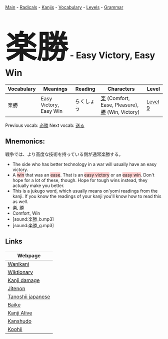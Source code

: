 <style> bigfont {font-size: 100px}</style>
[Main](../README.md) -
[Radicals](../radicals.md) -
[Kanjis](../kanjis.md) -
[Vocabulary](../vocabulary.md) -
[Levels](../levels.md) -
[Grammar](../grammar.md)
# <bigfont> 楽勝</bigfont> - Easy Victory, Easy Win 

| Vocabulary | Meanings | Reading | Characters | Level |
| --- | --- | --- | --- | --- |
| 楽勝 | Easy Victory, Easy Win | らくしょう |  [楽](../kanjis/楽.md) (Comfort, Ease, Pleasure), [勝](../kanjis/勝.md) (Win, Victory) | [Level 9](../levels/wk_level9.md) |

Previous vocab: [必勝](必勝.md) Next vocab: [送る](送る.md) 

## Mnemonics:
戦争では、より高度な技術を持っている側が通常楽勝する。
* The side who has better technology in a war will usually have an easy victory.
* A <span style="background-color:#ffcccb"> win</span> that was an <span style="background-color:#ffcccb"> ease</span>. That is an <span style="background-color:#ffcccb"> easy victory</span> or an <span style="background-color:#ffcccb"> easy win</span>. Don't hope for a lot of these, though. Hope for tough wins instead, they actually make you better.
* This is a jukugo word, which usually means on'yomi readings from the kanji. If you know the readings of your kanji you'll know how to read this as well.
* 楽, 勝
* Comfort, Win
* [sound:楽勝_b.mp3]
* [sound:楽勝_g.mp3]


## Links 

| Webpage |
| --- |
| [Wanikani          ](https://www.wanikani.com/kanji/楽勝) |
| [Wiktionary        ](https://en.wiktionary.org/wiki/楽勝) |
| [Kanji damage      ](http://www.kanjidamage.com/kanji/search?utf8=✓&q=楽勝) |
| [Jitenon           ](https://jitenon.com/kanji/楽勝) |
| [Tanoshii japanese ](https://www.tanoshiijapanese.com/dictionary/kanji.cfm?k=楽勝) |
| [Baike             ](https://baike.baidu.com/item/楽勝) |
| [Kanji Alive       ](https://app.kanjialive.com/楽勝) |
| [Kanshudo          ](https://www.kanshudo.com/searchmn?q=楽勝) |
| [Koohii            ](https://kanji.koohii.com/study/kanji/楽勝) |
